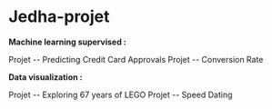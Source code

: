 # Jedha-projet


**Machine learning supervised :**

Projet -- Predicting Credit Card Approvals
Projet -- Conversion Rate


**Data visualization :**

Projet -- Exploring 67 years of LEGO
Projet -- Speed Dating
